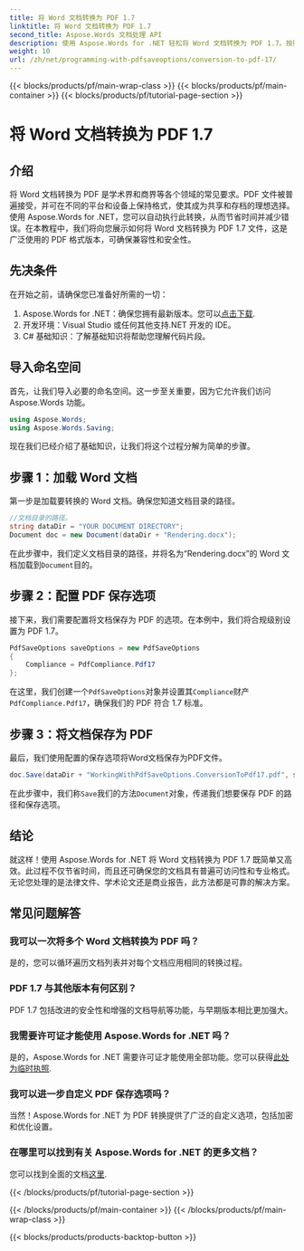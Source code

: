 ```yaml
---
title: 将 Word 文档转换为 PDF 1.7
linktitle: 将 Word 文档转换为 PDF 1.7
second_title: Aspose.Words 文档处理 API
description: 使用 Aspose.Words for .NET 轻松将 Word 文档转换为 PDF 1.7。按照本指南确保您的文档可供所有人访问且具有专业格式。
weight: 10
url: /zh/net/programming-with-pdfsaveoptions/conversion-to-pdf-17/
---
```


{{< blocks/products/pf/main-wrap-class >}}
{{< blocks/products/pf/main-container >}}
{{< blocks/products/pf/tutorial-page-section >}}

# 将 Word 文档转换为 PDF 1.7

## 介绍

将 Word 文档转换为 PDF 是学术界和商界等各个领域的常见要求。PDF 文件被普遍接受，并可在不同的平台和设备上保持格式，使其成为共享和存档的理想选择。使用 Aspose.Words for .NET，您可以自动执行此转换，从而节省时间并减少错误。在本教程中，我们将向您展示如何将 Word 文档转换为 PDF 1.7 文件，这是广泛使用的 PDF 格式版本，可确保兼容性和安全性。

## 先决条件

在开始之前，请确保您已准备好所需的一切：

1.  Aspose.Words for .NET：确保您拥有最新版本。您可以[点击下载](https://releases.aspose.com/words/net/).
2. 开发环境：Visual Studio 或任何其他支持.NET 开发的 IDE。
3. C# 基础知识：了解基础知识将帮助您理解代码片段。

## 导入命名空间

首先，让我们导入必要的命名空间。这一步至关重要，因为它允许我们访问 Aspose.Words 功能。

```csharp
using Aspose.Words;
using Aspose.Words.Saving;
```

现在我们已经介绍了基础知识，让我们将这个过程分解为简单的步骤。

## 步骤 1：加载 Word 文档

第一步是加载要转换的 Word 文档。确保您知道文档目录的路径。

```csharp
//文档目录的路径。
string dataDir = "YOUR DOCUMENT DIRECTORY";
Document doc = new Document(dataDir + "Rendering.docx");
```

在此步骤中，我们定义文档目录的路径，并将名为“Rendering.docx”的 Word 文档加载到`Document`目的。

## 步骤 2：配置 PDF 保存选项

接下来，我们需要配置将文档保存为 PDF 的选项。在本例中，我们将合规级别设置为 PDF 1.7。

```csharp
PdfSaveOptions saveOptions = new PdfSaveOptions
{
    Compliance = PdfCompliance.Pdf17
};
```

在这里，我们创建一个`PdfSaveOptions`对象并设置其`Compliance`财产`PdfCompliance.Pdf17`，确保我们的 PDF 符合 1.7 标准。

## 步骤 3：将文档保存为 PDF

最后，我们使用配置的保存选项将Word文档保存为PDF文件。

```csharp
doc.Save(dataDir + "WorkingWithPdfSaveOptions.ConversionToPdf17.pdf", saveOptions);
```

在此步骤中，我们称`Save`我们的方法`Document`对象，传递我们想要保存 PDF 的路径和保存选项。

## 结论

就这样！使用 Aspose.Words for .NET 将 Word 文档转换为 PDF 1.7 既简单又高效。此过程不仅节省时间，而且还可确保您的文档具有普遍可访问性和专业格式。无论您处理的是法律文件、学术论文还是商业报告，此方法都是可靠的解决方案。

## 常见问题解答

### 我可以一次将多个 Word 文档转换为 PDF 吗？

是的，您可以循环遍历文档列表并对每个文档应用相同的转换过程。

### PDF 1.7 与其他版本有何区别？

PDF 1.7 包括改进的安全性和增强的文档导航等功能，与早期版本相比更加强大。

### 我需要许可证才能使用 Aspose.Words for .NET 吗？

是的，Aspose.Words for .NET 需要许可证才能使用全部功能。您可以获得[此处为临时执照](https://purchase.aspose.com/temporary-license/).

### 我可以进一步自定义 PDF 保存选项吗？

当然！Aspose.Words for .NET 为 PDF 转换提供了广泛的自定义选项，包括加密和优化设置。

### 在哪里可以找到有关 Aspose.Words for .NET 的更多文档？

您可以找到全面的文档[这里](https://reference.aspose.com/words/net/).

{{< /blocks/products/pf/tutorial-page-section >}}

{{< /blocks/products/pf/main-container >}}
{{< /blocks/products/pf/main-wrap-class >}}

{{< blocks/products/products-backtop-button >}}
